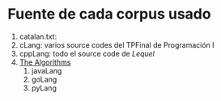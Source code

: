 # Fuente de cada corpus usado

1. catalan.txt:
2. cLang: varios source codes del TPFinal de Programación I
3. cppLang: todo el source code de *Lequel*
4. [The Algorithms](https://github.com/TheAlgorithms)
   1. javaLang
   2. goLang
   3. pyLang
